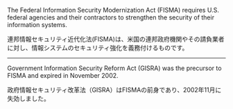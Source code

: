 
The Federal Information Security Modernization Act (FISMA) requires U.S. federal agencies and their contractors to strengthen the security of their information systems.


連邦情報セキュリティ近代化法(FISMA)は、米国の連邦政府機関やその請負業者に対し、情報システムのセキュリティ強化を義務付けるものです。

---

Government Information Security Reform Act (GISRA) was the precursor to FISMA and expired in November 2002. 

政府情報セキュリティ改革法（GISRA）はFISMAの前身であり、2002年11月に失効しました。
